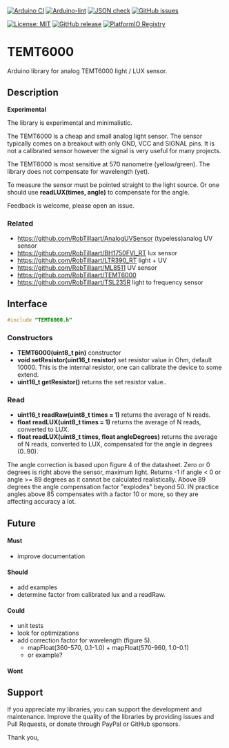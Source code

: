 
[![Arduino CI](https://github.com/RobTillaart/TEMT6000/workflows/Arduino%20CI/badge.svg)](https://github.com/marketplace/actions/arduino_ci)
[![Arduino-lint](https://github.com/RobTillaart/TEMT6000/actions/workflows/arduino-lint.yml/badge.svg)](https://github.com/RobTillaart/TEMT6000/actions/workflows/arduino-lint.yml)
[![JSON check](https://github.com/RobTillaart/TEMT6000/actions/workflows/jsoncheck.yml/badge.svg)](https://github.com/RobTillaart/TEMT6000/actions/workflows/jsoncheck.yml)
[![GitHub issues](https://img.shields.io/github/issues/RobTillaart/TEMT6000.svg)](https://github.com/RobTillaart/TEMT6000/issues)

[![License: MIT](https://img.shields.io/badge/license-MIT-green.svg)](https://github.com/RobTillaart/TEMT6000/blob/master/LICENSE)
[![GitHub release](https://img.shields.io/github/release/RobTillaart/TEMT6000.svg?maxAge=3600)](https://github.com/RobTillaart/TEMT6000/releases)
[![PlatformIO Registry](https://badges.registry.platformio.org/packages/robtillaart/library/TEMT6000.svg)](https://registry.platformio.org/libraries/robtillaart/TEMT6000)


# TEMT6000

Arduino library for analog TEMT6000 light / LUX sensor.


## Description

**Experimental**

The library is experimental and minimalistic.

The TEMT6000 is a cheap and small analog light sensor. 
The sensor typically comes on a breakout with only GND, VCC and SIGNAL pins.
It is not a calibrated sensor however the signal is very useful for many projects.

The TEMT6000 is most sensitive at 570 nanometre (yellow/green).
The library does not compensate for wavelength (yet).

To measure the sensor must be pointed straight to the light source.
Or one should use **readLUX(times, angle)** to compensate for the angle.

Feedback is welcome, please open an issue.

### Related

- https://github.com/RobTillaart/AnalogUVSensor (typeless)analog UV sensor
- https://github.com/RobTillaart/BH1750FVI_RT lux sensor
- https://github.com/RobTillaart/LTR390_RT light + UV
- https://github.com/RobTillaart/ML8511 UV sensor
- https://github.com/RobTillaart/TEMT6000
- https://github.com/RobTillaart/TSL235R  light to frequency sensor


## Interface

```cpp
#include "TEMT6000.h"
```

### Constructors

- **TEMT6000(uint8_t pin)** constructor
- **void setResistor(uint16_t resistor)** set resistor value in Ohm, default 10000.
This is the internal resistor, one can calibrate the device to some extend.
- **uint16_t getResistor()** returns the set resistor value..

### Read

- **uint16_t readRaw(uint8_t times = 1)** returns the average of N reads.
- **float readLUX(uint8_t times = 1)** returns the average of N reads, converted to LUX.
- **float readLUX(uint8_t times, float angleDegrees)** returns the average of N reads, 
converted to LUX, compensated for the angle in degrees (0..90).

The angle correction is based upon figure 4 of the datasheet.
Zero or 0 degrees is right above the sensor, maximum light.
Returns -1 if angle < 0 or angle >= 89 degrees as it cannot be calculated realistically.
Above 89 degrees the angle compensation factor "explodes" beyond 50.
IN practice angles above 85 compensates with a factor 10 or more, 
so they are affecting accuracy a lot.


## Future


#### Must

- improve documentation

#### Should

- add examples
- determine factor from calibrated lux and a readRaw.

#### Could

- unit tests
- look for optimizations
- add correction factor for wavelength (figure 5).
  - mapFloat(360-570, 0.1-1.0) + mapFloat(570-960, 1.0-0.1)
  - or example?

#### Wont


## Support

If you appreciate my libraries, you can support the development and maintenance.
Improve the quality of the libraries by providing issues and Pull Requests, or
donate through PayPal or GitHub sponsors.

Thank you,

